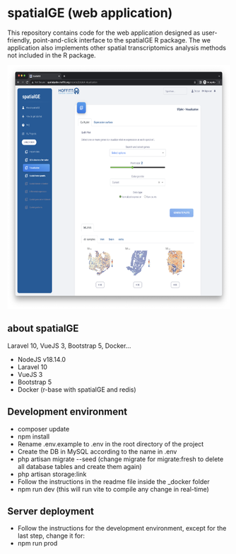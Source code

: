 # spatialGE (web application)
This repository contains code for the web application designed as user-friendly, point-and-click interface to the spatialGE R package. The we application also implements other spatial transcriptomics analysis methods not included in the R package.

<p align="center">
<img src="screenshot_web_app.png" height="550" width="700" >
</p>

## about spatialGE

Laravel 10, VueJS 3, Bootstrap 5, Docker...

- NodeJS v18.14.0
- Laravel 10
- VueJS 3
- Bootstrap 5
- Docker (r-base with spatialGE and redis)

## Development environment

- composer update
- npm install
- Rename .env.example to .env in the root directory of the project 
- Create the DB in MySQL according to the name in .env 
- php artisan migrate --seed       (change migrate for migrate:fresh to delete all database tables and create them again)
- php artisan storage:link
- Follow the instructions in the readme file inside the _docker folder
- npm run dev  (this will run vite to compile any change in real-time)

## Server deployment

- Follow the instructions for the development environment, except for the last step, change it for:
- npm run prod
